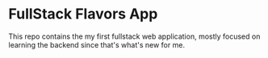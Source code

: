 # FullStack Flavors App

This repo contains the my first fullstack web application, mostly focused on learning the backend since that's what's new for me.
